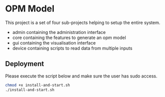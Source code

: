 # OPM Model

This project is a set of four sub-projects helping to setup the entire system.
- admin containing the administration interface
- core containing the features to generate an opm model
- gui containing the visualisation interface
- device containing scripts to read data from multiple inputs

## Deployment
Please execute the script below and make sure the user has sudo access.
```bash
chmod +x install-and-start.sh
./install-and-start.sh
```

